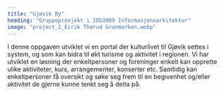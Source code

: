 ```yaml
---
title: "Gjøvik By"
heading: "Gruppeprosjekt i IDG3009 Informasjonsarkitektur"
image: "project_2_Eirik Thørud Granmorken.webp"
---
```


I denne oppgaven utviklet vi en portal der kulturlivet til Gjøvik settes i system, og som kan bidra til økt turisme og aktivitet i regionen. Vi har utviklet en løsning der enkeltpersoner og foreninger enkelt kan opprette ulike aktiviteter, kurs, arrangementer, konserter etc. Samtidig kan enkeltpersoner få oversikt og søke seg frem til en begivenhet og/eller aktivitet de gjerne kunne tenkt seg å delta på.
